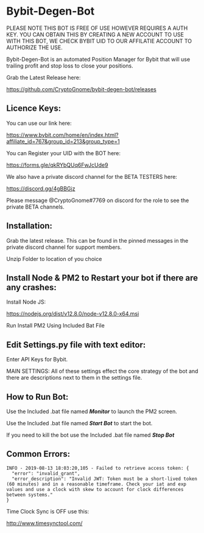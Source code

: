 # Bybit-Degen-Bot


PLEASE NOTE THIS BOT IS FREE OF USE HOWEVER REQUIRES A AUTH KEY.
YOU CAN OBTAIN THIS BY CREATING A NEW ACCOUNT TO USE WITH THIS BOT,
WE CHECK BYBIT UID TO OUR AFFILATIE ACCOUNT TO AUTHORIZE THE USE.

Bybit-Degen-Bot is an automated Position Manager for Bybit that will use 
trailing profit and stop loss to close your positions.


Grab the Latest Release here:

https://github.com/CryptoGnome/bybit-degen-bot/releases


Licence Keys:
---------------------------------------------------------------
You can use our link here:

https://www.bybit.com/home/en/index.html?affiliate_id=767&group_id=213&group_type=1

You can Register your UID with the BOT here:

https://forms.gle/qkRYbQUq6FwJcUde9

We also have a private discord channel for the BETA TESTERS here:

https://discord.gg/4gBBGjz

Please message @CryptoGnome#7769 on discord for the role to see the private BETA channels.


Installation:
---------------------------------------------------------------
Grab the latest release. This can be found in the pinned messages in the
private discord channel for support members.

Unzip Folder to location of you choice

Install Node & PM2 to Restart your bot if there are any crashes:
----------------------------------------------------------------
Install Node JS:

https://nodejs.org/dist/v12.8.0/node-v12.8.0-x64.msi

Run Install PM2 Using Included Bat File




Edit Settings.py file with text editor:
---------------------------------------------------------------
Enter API Keys for Bybit.



MAIN SETTINGS:
All of these settings effect the core strategy of the bot and there are descriptions next to them in the settings file.



How to Run Bot:
---------------------------------------------------------------
Use the Included .bat file named _**Monitor**_ to launch the PM2 screen.

Use the Included .bat file named _**Start Bot**_ to start the bot. 

If you need to kill the bot use the Included .bat file named _**Stop Bot**_

Common Errors:
---------------------------------------------------------------
```
INFO - 2019-08-13 18:03:20,105 - Failed to retrieve access token: {
  "error": "invalid_grant",
  "error_description": "Invalid JWT: Token must be a short-lived token (60 minutes) and in a reasonable timeframe. Check your iat and exp values and use a clock with skew to account for clock differences between systems."
}
```

Time Clock Sync is OFF use this:

http://www.timesynctool.com/
